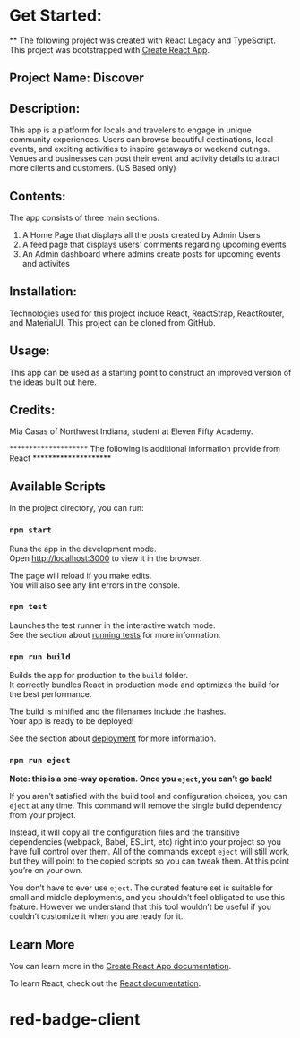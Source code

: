 # Get Started:
** The following project was created with React Legacy and TypeScript.
This project was bootstrapped with [Create React App](https://github.com/facebook/create-react-app).

## Project Name: Discover

## Description:
This app is a platform for locals and travelers to engage in unique community experiences. Users can browse beautiful destinations, local events, and exciting activities to inspire getaways or weekend outings. Venues and businesses can post their event and activity details to attract more clients and customers. (US Based only)

## Contents:
The app consists of three main sections:
1. A Home Page that displays all the posts created by Admin Users
2. A feed page that displays users' comments regarding upcoming events
3. An Admin dashboard where admins create posts for upcoming events and activites

## Installation:
Technologies used for this project include React, ReactStrap, ReactRouter, and MaterialUI. This project can be cloned from GitHub.

## Usage:
This app can be used as a starting point to construct an improved version of the ideas built out here.

## Credits:
Mia Casas of Northwest Indiana, student at Eleven Fifty Academy.

******************** The following is additional information provide from React ******************** 
## Available Scripts

In the project directory, you can run:

### `npm start`

Runs the app in the development mode.\
Open [http://localhost:3000](http://localhost:3000) to view it in the browser.

The page will reload if you make edits.\
You will also see any lint errors in the console.

### `npm test`

Launches the test runner in the interactive watch mode.\
See the section about [running tests](https://facebook.github.io/create-react-app/docs/running-tests) for more information.

### `npm run build`

Builds the app for production to the `build` folder.\
It correctly bundles React in production mode and optimizes the build for the best performance.

The build is minified and the filenames include the hashes.\
Your app is ready to be deployed!

See the section about [deployment](https://facebook.github.io/create-react-app/docs/deployment) for more information.

### `npm run eject`

**Note: this is a one-way operation. Once you `eject`, you can’t go back!**

If you aren’t satisfied with the build tool and configuration choices, you can `eject` at any time. This command will remove the single build dependency from your project.

Instead, it will copy all the configuration files and the transitive dependencies (webpack, Babel, ESLint, etc) right into your project so you have full control over them. All of the commands except `eject` will still work, but they will point to the copied scripts so you can tweak them. At this point you’re on your own.

You don’t have to ever use `eject`. The curated feature set is suitable for small and middle deployments, and you shouldn’t feel obligated to use this feature. However we understand that this tool wouldn’t be useful if you couldn’t customize it when you are ready for it.

## Learn More

You can learn more in the [Create React App documentation](https://facebook.github.io/create-react-app/docs/getting-started).

To learn React, check out the [React documentation](https://reactjs.org/).
# red-badge-client
